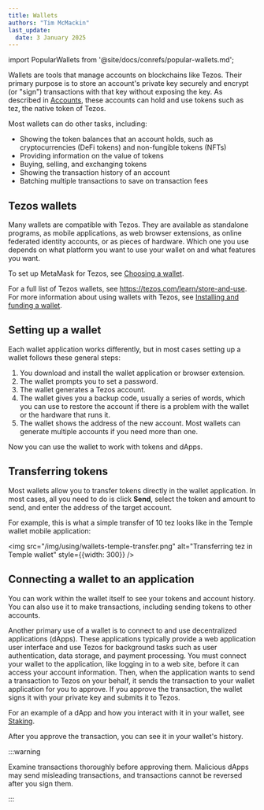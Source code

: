 ```yaml
---
title: Wallets
authors: "Tim McMackin"
last_update:
  date: 3 January 2025
---
```


import PopularWallets from '@site/docs/conrefs/popular-wallets.md';

Wallets are tools that manage accounts on blockchains like Tezos.
Their primary purpose is to store an account's private key securely and encrypt (or "sign") transactions with that key without exposing the key.
As described in [Accounts](/using/user-accounts), these accounts can hold and use tokens such as tez, the native token of Tezos.

Most wallets can do other tasks, including:

- Showing the token balances that an account holds, such as cryptocurrencies (DeFi tokens) and non-fungible tokens (NFTs)
- Providing information on the value of tokens
- Buying, selling, and exchanging tokens
- Showing the transaction history of an account
- Batching multiple transactions to save on transaction fees

## Tezos wallets

Many wallets are compatible with Tezos.
They are available as standalone programs, as mobile applications, as web browser extensions, as online federated identity accounts, or as pieces of hardware.
Which one you use depends on what platform you want to use your wallet on and what features you want.

<PopularWallets />

To set up MetaMask for Tezos, see [Choosing a wallet](/developing/wallet-setup#choosing-a-wallet).

For a full list of Tezos wallets, see https://tezos.com/learn/store-and-use.
For more information about using wallets with Tezos, see [Installing and funding a wallet](/developing/wallet-setup).

## Setting up a wallet

Each wallet application works differently, but in most cases setting up a wallet follows these general steps:

1. You download and install the wallet application or browser extension.
1. The wallet prompts you to set a password.
1. The wallet generates a Tezos account.
1. The wallet gives you a backup code, usually a series of words, which you can use to restore the account if there is a problem with the wallet or the hardware that runs it.
1. The wallet shows the address of the new account.
Most wallets can generate multiple accounts if you need more than one.

Now you can use the wallet to work with tokens and dApps.

## Transferring tokens

Most wallets allow you to transfer tokens directly in the wallet application.
In most cases, all you need to do is click **Send**, select the token and amount to send, and enter the address of the target account.

For example, this is what a simple transfer of 10 tez looks like in the Temple wallet mobile application:

<img src="/img/using/wallets-temple-transfer.png" alt="Transferring tez in Temple wallet" style={{width: 300}} />

## Connecting a wallet to an application

You can work within the wallet itself to see your tokens and account history.
You can also use it to make transactions, including sending tokens to other accounts.

Another primary use of a wallet is to connect to and use decentralized applications (dApps).
These applications typically provide a web application user interface and use Tezos for background tasks such as user authentication, data storage, and payment processing.
You must connect your wallet to the application, like logging in to a web site, before it can access your account information.
Then, when the application wants to send a transaction to Tezos on your behalf, it sends the transaction to your wallet application for you to approve.
If you approve the transaction, the wallet signs it with your private key and submits it to Tezos.

For an example of a dApp and how you interact with it in your wallet, see [Staking](/using/staking).

After you approve the transaction, you can see it in your wallet's history.

:::warning

Examine transactions thoroughly before approving them.
Malicious dApps may send misleading transactions, and transactions cannot be reversed after you sign them.

:::
